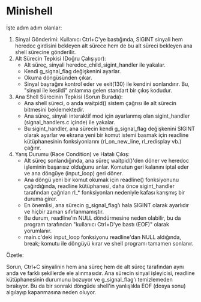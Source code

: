 # Minishell

İşte adım adım olanlar:


   1. Sinyal Gönderimi: Kullanıcı Ctrl+C'ye bastığında, SIGINT sinyali hem heredoc girdisini bekleyen alt sürece hem de bu alt
      süreci bekleyen ana shell sürecine gönderilir.
   2. Alt Sürecin Tepkisi (Doğru Çalışıyor):
       * Alt süreç, sinyali heredoc_child_sigint_handler ile yakalar.
       * Kendi g_signal_flag değişkenini ayarlar.
       * Okuma döngüsünden çıkar.
       * Sinyal bayrağını kontrol eder ve exit(130) ile kendini sonlandırır. Bu, "sinyal ile kesildi" anlamına gelen standart
         bir çıkış kodudur.
   3. Ana Shell Sürecinin Tepkisi (Sorun Burada):
       * Ana shell süreci, o anda waitpid() sistem çağrısı ile alt sürecin bitmesini beklemektedir.
       * Ana süreç, sinyali interaktif mod için ayarlanmış olan sigint_handler (signal_handlers.c içinde) ile yakalar.
       * Bu sigint_handler, ana sürecin kendi g_signal_flag değişkenini SIGINT olarak ayarlar ve ekrana yeni bir komut istemi
         basmak için readline kütüphanesinin fonksiyonlarını (rl_on_new_line, rl_redisplay vb.) çağırır.
   4. Yarış Durumu (Race Condition) ve Hatalı Çıkış:
       * Alt süreç sonlandığında, ana süreç waitpid()'den döner ve heredoc işleminin başarısız olduğunu anlar. Komutun geri
         kalanını iptal eder ve ana döngüye (input_loop) geri döner.
       * Ana döngü yeni bir komut okumak için readline() fonksiyonunu çağırdığında, readline kütüphanesi, daha önce
         sigint_handler tarafından çağrılan rl_* fonksiyonları nedeniyle kafası karışmış bir duruma girer.
       * En önemlisi, ana sürecin g_signal_flag'ı hala SIGINT olarak ayarlıdır ve hiçbir zaman sıfırlanmamıştır.
       * Bu durum, readline'ın NULL döndürmesine neden olabilir, bu da program tarafından "kullanıcı Ctrl+D'ye bastı (EOF)"
         olarak yorumlanır.
       * main.c'deki input_loop fonksiyonu readline'dan NULL aldığında, break; komutu ile döngüyü kırar ve shell programı
         tamamen sonlanır.

  Özetle:


  Sorun, Ctrl+C sinyalinin hem ana süreç hem de alt süreç tarafından aynı anda ve farklı şekillerde ele alınmasıdır. Ana
  sürecin sinyal işleyicisi, readline kütüphanesinin durumunu bozuyor ve g_signal_flag'ı temizlemeden bırakıyor. Bu da bir
  sonraki döngüde shell'in yanlışlıkla EOF (dosya sonu) algılayıp kapanmasına neden oluyor.
